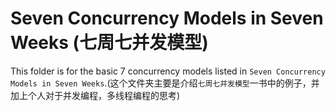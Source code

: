 Seven Concurrency Models in Seven Weeks (七周七并发模型)
==========
This folder is for the basic 7 concurrency models listed in `Seven Concurrency Models in Seven Weeks`.(这个文件夹主要是介绍`七周七并发模型`一书中的例子，并加上个人对于并发编程，多线程编程的思考)
